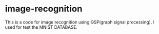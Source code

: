 # image-recognition
This is a code for image recognition using GSP(graph signal processing). I used for test the MNIST DATABASE. 
